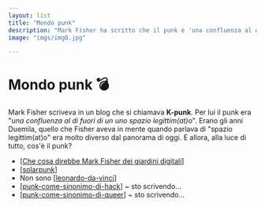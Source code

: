```yaml
---
layout: list
title: "Mondo punk"
description: "Mark Fisher ha scritto che il punk è 'una confluenza al di fuori di un uno spazio legittim(at)o'."
image: "imgs/img0.jpg"

---
```


# Mondo punk 💣

Mark Fisher scriveva in un blog che si chiamava **K-punk**. Per lui il punk era "*una confluenza al di fuori di un uno spazio legittim(at)o*". Erano gli anni Duemila, quello che Fisher aveva in mente quando parlava di "spazio legittim(at)o" era molto diverso dal panorama di oggi. E allora, alla luce di tutto, cos'è il punk?


* [[Che cosa direbbe Mark Fisher dei giardini digitali]]
* [[solarpunk]]
* Non sono [[leonardo-da-vinci]]
* [[punk-come-sinonimo-di-hack]] ~ sto scrivendo...
* [[punk-come-sinonimo-di-queer]] ~ sto scrivendo...


[//begin]: # "Autogenerated link references for markdown compatibility"
[Che cosa direbbe Mark Fisher dei giardini digitali]: digital-gardens/che-cosa-direbbe-mark-fisher-dei-giardini-digitali.md "Che cosa direbbe Mark Fisher dei giardini digitali"
[solarpunk]: solarpunk.md "Solarpunk"
[leonardo-da-vinci]: leonardo-da-vinci.md "Leonardo da Vinci"
[punk-come-sinonimo-di-hack]: da-fare/punk-come-sinonimo-di-hack.md "Punk come sinonimo di hack"
[punk-come-sinonimo-di-queer]: da-fare/punk-come-sinonimo-di-queer.md "Punk come sinonimo di queer"
[//end]: # "Autogenerated link references"